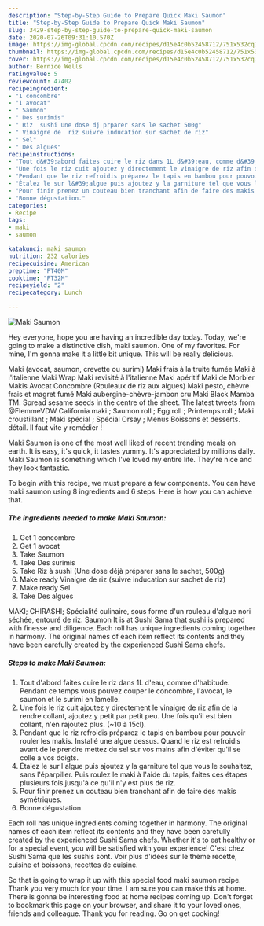 ```yaml
---
description: "Step-by-Step Guide to Prepare Quick Maki Saumon"
title: "Step-by-Step Guide to Prepare Quick Maki Saumon"
slug: 3429-step-by-step-guide-to-prepare-quick-maki-saumon
date: 2020-07-26T09:31:10.570Z
image: https://img-global.cpcdn.com/recipes/d15e4c0b52458712/751x532cq70/maki-saumon-photo-principale-de-la-recette.jpg
thumbnail: https://img-global.cpcdn.com/recipes/d15e4c0b52458712/751x532cq70/maki-saumon-photo-principale-de-la-recette.jpg
cover: https://img-global.cpcdn.com/recipes/d15e4c0b52458712/751x532cq70/maki-saumon-photo-principale-de-la-recette.jpg
author: Bernice Wells
ratingvalue: 5
reviewcount: 47402
recipeingredient:
- "1 concombre"
- "1 avocat"
- " Saumon"
- " Des surimis"
- " Riz  sushi Une dose dj prparer sans le sachet 500g"
- " Vinaigre de  riz suivre inducation sur sachet de riz"
- " Sel"
- " Des algues"
recipeinstructions:
- "Tout d&#39;abord faites cuire le riz dans 1L d&#39;eau, comme d&#39;habitude. Pendant ce temps vous pouvez couper le concombre, l&#39;avocat, le saumon et le surimi en lamelle."
- "Une fois le riz cuit ajoutez y directement le vinaigre de riz afin de la rendre collant, ajoutez y petit par petit peu. Une fois qu&#39;il est bien collant, n&#39;en rajoutez plus. (~10 à 15cl)."
- "Pendant que le riz refroidis préparez le tapis en bambou pour pouvoir rouler les makis. Installé une algue dessus. Quand le riz est refroidis avant de le prendre mettez du sel sur vos mains afin d&#39;éviter qu&#39;il se colle à vos doigts."
- "Étalez le sur l&#39;algue puis ajoutez y la garniture tel que vous le souhaitez, sans l&#39;éparpiller. Puis roulez le maki à l&#39;aide du tapis, faites ces étapes plusieurs fois jusqu&#39;à ce qu&#39;il n&#39;y est plus de riz."
- "Pour finir prenez un couteau bien tranchant afin de faire des makis symétriques."
- "Bonne dégustation."
categories:
- Recipe
tags:
- maki
- saumon

katakunci: maki saumon 
nutrition: 232 calories
recipecuisine: American
preptime: "PT40M"
cooktime: "PT32M"
recipeyield: "2"
recipecategory: Lunch

---
```



![Maki Saumon](https://img-global.cpcdn.com/recipes/d15e4c0b52458712/751x532cq70/maki-saumon-photo-principale-de-la-recette.jpg)

Hey everyone, hope you are having an incredible day today. Today, we're going to make a distinctive dish, maki saumon. One of my favorites. For mine, I'm gonna make it a little bit unique. This will be really delicious.

Maki (avocat, saumon, crevette ou surimi) Maki frais à la truite fumée Maki à l&#39;italienne Maki Wrap Maki revisité à l&#39;italienne Maki apéritif Maki de Morbier Makis Avocat Concombre (Rouleaux de riz aux algues) Maki pesto, chèvre frais et magret fumé Maki aubergine-chèvre-jambon cru Maki Black Mamba TM. Spread sesame seeds in the centre of the sheet. The latest tweets from @FlemmeVDW California maki ; Saumon roll ; Egg roll ; Printemps roll ; Maki croustillant ; Maki spécial ; Spécial Orsay ; Menus Boissons et desserts. détail. Il faut vite y remédier !

Maki Saumon is one of the most well liked of recent trending meals on earth. It is easy, it's quick, it tastes yummy. It's appreciated by millions daily. Maki Saumon is something which I've loved my entire life. They're nice and they look fantastic.


To begin with this recipe, we must prepare a few components. You can have maki saumon using 8 ingredients and 6 steps. Here is how you can achieve that.

<!--inarticleads1-->

##### The ingredients needed to make Maki Saumon:

1. Get 1 concombre
1. Get 1 avocat
1. Take  Saumon
1. Take  Des surimis
1. Take  Riz à sushi (Une dose déjà préparer sans le sachet, 500g)
1. Make ready  Vinaigre de  riz (suivre inducation sur sachet de riz)
1. Make ready  Sel
1. Take  Des algues


MAKI; CHIRASHI; Spécialité culinaire, sous forme d&#39;un rouleau d&#39;algue nori séchée, entouré de riz. Saumon It is at Sushi Sama that sushi is prepared with finesse and diligence. Each roll has unique ingredients coming together in harmony. The original names of each item reflect its contents and they have been carefully created by the experienced Sushi Sama chefs. 

<!--inarticleads2-->

##### Steps to make Maki Saumon:

1. Tout d&#39;abord faites cuire le riz dans 1L d&#39;eau, comme d&#39;habitude. Pendant ce temps vous pouvez couper le concombre, l&#39;avocat, le saumon et le surimi en lamelle.
1. Une fois le riz cuit ajoutez y directement le vinaigre de riz afin de la rendre collant, ajoutez y petit par petit peu. Une fois qu&#39;il est bien collant, n&#39;en rajoutez plus. (~10 à 15cl).
1. Pendant que le riz refroidis préparez le tapis en bambou pour pouvoir rouler les makis. Installé une algue dessus. Quand le riz est refroidis avant de le prendre mettez du sel sur vos mains afin d&#39;éviter qu&#39;il se colle à vos doigts.
1. Étalez le sur l&#39;algue puis ajoutez y la garniture tel que vous le souhaitez, sans l&#39;éparpiller. Puis roulez le maki à l&#39;aide du tapis, faites ces étapes plusieurs fois jusqu&#39;à ce qu&#39;il n&#39;y est plus de riz.
1. Pour finir prenez un couteau bien tranchant afin de faire des makis symétriques.
1. Bonne dégustation.


Each roll has unique ingredients coming together in harmony. The original names of each item reflect its contents and they have been carefully created by the experienced Sushi Sama chefs. Whether it&#39;s to eat healthy or for a special event, you will be satisfied with your experience! C&#39;est chez Sushi Sama que les sushis sont. Voir plus d&#39;idées sur le thème recette, cuisine et boissons, recettes de cuisine. 

So that is going to wrap it up with this special food maki saumon recipe. Thank you very much for your time. I am sure you can make this at home. There is gonna be interesting food at home recipes coming up. Don't forget to bookmark this page on your browser, and share it to your loved ones, friends and colleague. Thank you for reading. Go on get cooking!
